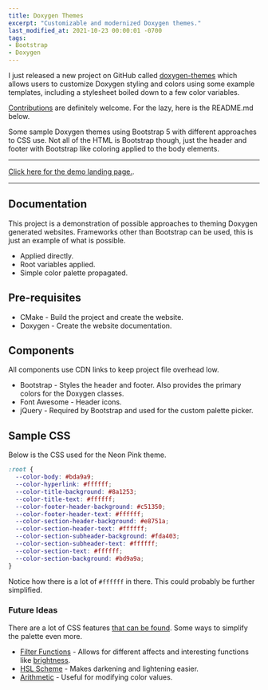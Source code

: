 ```yaml
---
title: Doxygen Themes
excerpt: "Customizable and modernized Doxygen themes."
last_modified_at: 2021-10-23 00:00:01 -0700
tags:
- Bootstrap
- Doxygen
---
```


I just released a new project on GitHub called [doxygen-themes](https://github.com/awalsh128/doxygen-themes) which allows users to customize Doxygen styling and colors using some example templates, including a stylesheet boiled down to a few color variables.

[Contributions](https://github.com/awalsh128/doxygen-themes/CONTRIBUTING.md) are definitely welcome. For the lazy, here is the README.md below.

Some sample Doxygen themes using Bootstrap 5 with different approaches to CSS use. Not all of the HTML is Bootstrap though, just the header and footer with Bootstrap like coloring applied to the body elements.

---

[Click here for the demo landing page.](https://www.awalsh128.com/doxygen-themes/).

---

## Documentation

This project is a demonstration of possible approaches to theming Doxygen generated websites. Frameworks other than Bootstrap can be used, this is just an example of what is possible.

* Applied directly.
* Root variables applied.
* Simple color palette propagated.

## Pre-requisites

* CMake - Build the project and create the website.
* Doxygen - Create the website documentation.

## Components

All components use CDN links to keep project file overhead low.

* Bootstrap - Styles the header and footer. Also provides the primary colors for the Doxygen classes.
* Font Awesome - Header icons.
* jQuery - Required by Bootstrap and used for the custom palette picker.

## Sample CSS

Below is the CSS used for the Neon Pink theme.

```css
:root {
  --color-body: #bda9a9;
  --color-hyperlink: #ffffff;
  --color-title-background: #8a1253;
  --color-title-text: #ffffff;
  --color-footer-header-background: #c51350;
  --color-footer-header-text: #ffffff;
  --color-section-header-background: #e8751a;
  --color-section-header-text: #ffffff;
  --color-section-subheader-background: #fda403;
  --color-section-subheader-text: #ffffff;
  --color-section-text: #ffffff;
  --color-section-background: #bd9a9a;
}
```

Notice how there is a lot of ``#ffffff`` in there. This could probably be further simplified.

### Future Ideas

There are a lot of CSS features [that can be found](https://developer.mozilla.org/en-US/docs/Web/CSS). Some ways to simplify the palette even more.

* [Filter Functions](https://developer.mozilla.org/en-US/docs/Web/CSS/filter-function) - Allows for different affects and interesting functions like [brightness](https://developer.mozilla.org/en-US/docs/Web/CSS/filter-function/brightness()).
* [HSL Scheme](https://developer.mozilla.org/en-US/docs/Web/CSS/color_value/hsl()) - Makes darkening and lightening easier.
* [Arithmetic](https://developer.mozilla.org/en-US/docs/Web/CSS/calc()) - Useful for modifying color values.
